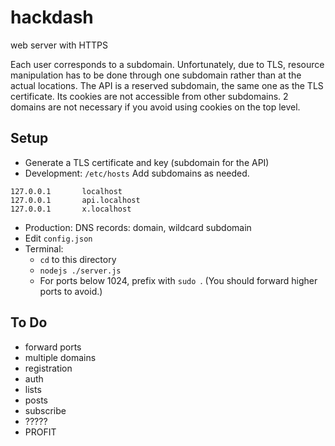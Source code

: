 # hackdash
web server with HTTPS

Each user corresponds to a subdomain.
Unfortunately, due to TLS, resource manipulation has to be done through one subdomain rather than at the actual locations.
The API is a reserved subdomain, the same one as the TLS certificate.
Its cookies are not accessible from other subdomains.
2 domains are not necessary if you avoid using cookies on the top level.


## Setup
- Generate a TLS certificate and key (subdomain for the API)
- Development: `/etc/hosts` Add subdomains as needed.
```
127.0.0.1       localhost
127.0.0.1       api.localhost
127.0.0.1       x.localhost
```
- Production: DNS records: domain, wildcard subdomain
- Edit `config.json`
- Terminal:
  - `cd` to this directory
  - `nodejs ./server.js`
  - For ports below 1024, prefix with `sudo `. (You should forward higher ports to avoid.)

## To Do
- forward ports
- multiple domains
- registration
- auth
- lists
- posts
- subscribe
- ?????
- PROFIT
